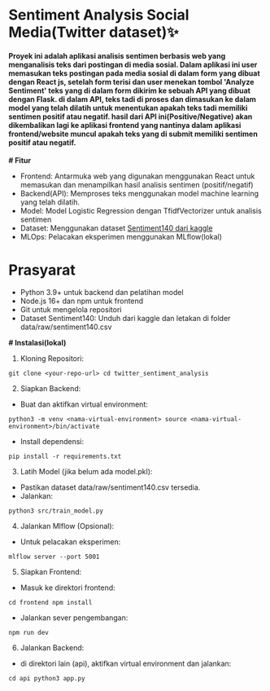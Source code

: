 # **Sentiment Analysis Social Media(Twitter dataset)✨**

#### Proyek ini adalah aplikasi analisis sentimen berbasis web yang menganalisis teks dari postingan di media sosial. Dalam aplikasi ini user memasukan teks postingan pada media sosial di dalam form yang dibuat dengan React js, setelah form terisi dan user menekan tombol 'Analyze Sentiment' teks yang di dalam form dikirim ke sebuah API yang dibuat dengan Flask. di dalam API, teks tadi di proses dan dimasukan ke dalam model yang telah dilatih untuk menentukan apakah teks tadi memiliki sentimen positif atau negatif. hasil dari API ini(Positive/Negative) akan dikembalikan lagi ke aplikasi frontend yang nantinya dalam aplikasi frontend/website muncul apakah teks yang di submit memiliki sentimen positif atau negatif.

**# Fitur**

- Frontend: Antarmuka web yang digunakan menggunakan React untuk memasukan dan menampilkan hasil analisis sentimen (positif/negatif)
- Backend(API): Memproses teks menggunakan model machine learning yang telah dilatih.
- Model: Model Logistic Regression dengan TfidfVectorizer untuk analisis sentimen
- Dataset: Menggunakan dataset [Sentiment140 dari kaggle](https://www.kaggle.com/datasets/kazanova/sentiment140)
- MLOps: Pelacakan eksperimen menggunakan MLflow(lokal)

# **Prasyarat**

- Python 3.9+ untuk backend dan pelatihan model
- Node.js 16+ dan npm untuk frontend
- Git untuk mengelola repositori
- Dataset Sentiment140: Unduh dari kaggle dan letakan di folder data/raw/sentiment140.csv

**# Instalasi(lokal)**

1. Kloning Repositori:

`git clone <your-repo-url>
cd twitter_sentiment_analysis`

2. Siapkan Backend:

- Buat dan aktifkan virtual environment:

`python3 -m venv <nama-virtual-environment>
source <nama-virtual-environment>/bin/activate`

- Install dependensi:

`pip install -r requirements.txt`

3. Latih Model (jika belum ada model.pkl):

- Pastikan dataset data/raw/sentiment140.csv tersedia.
- Jalankan:

`python3 src/train_model.py`

4. Jalankan Mlflow (Opsional):

- Untuk pelacakan eksperimen:

`mlflow server --port 5001`

5. Siapkan Frontend:

- Masuk ke direktori frontend:

`cd frontend
npm install`

- Jalankan sever pengembangan:

`npm run dev`

6. Jalankan Backend:

- di direktori lain (api), aktifkan virtual environment dan jalankan:

`cd api
python3 app.py`
